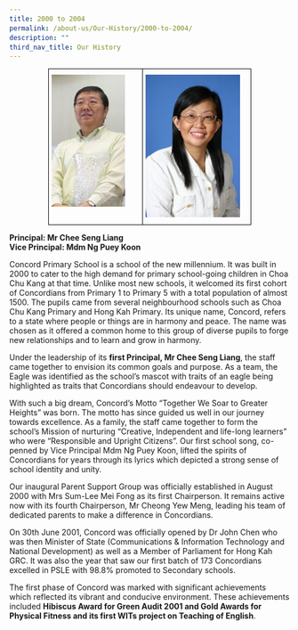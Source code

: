 ```yaml
---
title: 2000 to 2004
permalink: /about-us/Our-History/2000-to-2004/
description: ""
third_nav_title: Our History
---
```

<style type="text/css">
.tg  {border-collapse:collapse;border-spacing:0;margin:0px auto;}
.tg td{border-color:black;border-style:solid;border-width:1px;font-family:Arial, sans-serif;font-size:14px;
  overflow:hidden;padding:10px 5px;word-break:normal;}
.tg th{border-color:black;border-style:solid;border-width:1px;font-family:Arial, sans-serif;font-size:14px;
  font-weight:normal;overflow:hidden;padding:10px 5px;word-break:normal;}
.tg .tg-0lax{text-align:left;vertical-align:top}
</style>
<table class="tg" style="undefined;table-layout: fixed; width: 365px">
<colgroup>
<col style="width: 170px">
<col style="width: 195px">
</colgroup>
<tbody>
  <tr>
    <td class="tg-0lax"><img src="/images/Mr%20Chee2.jpeg"></td>
    <td class="tg-0lax"><img src="/images/Puey%20Koon.jpeg"></td>
  </tr>
</tbody>
</table>

<b>Principal: Mr Chee Seng Liang    
Vice Principal: Mdm Ng Puey Koon</b>

Concord Primary School is a school of the new millennium. It was built in 2000 to cater to the high demand for primary school-going children in Choa Chu Kang at that time. Unlike most new schools, it welcomed its first cohort of Concordians from Primary 1 to Primary 5 with a total population of almost 1500. The pupils came from several neighbourhood schools such as Choa Chu Kang Primary and Hong Kah Primary. Its unique name, Concord, refers to a state where people or things are in harmony and peace. The name was chosen as it offered a common home to this group of diverse pupils to forge new relationships and to learn and grow in harmony.

  

Under the leadership of its **first Principal, Mr Chee Seng Liang**, the staff came together to envision its common goals and purpose. As a team, the Eagle was identified as the school’s mascot with traits of an eagle being highlighted as traits that Concordians should endeavour to develop.

  

With such a big dream, Concord’s Motto “Together We Soar to Greater Heights” was born. The motto has since guided us well in our journey towards excellence. As a family, the staff came together to form the school’s Mission of nurturing “Creative, Independent and life-long learners” who were “Responsible and Upright Citizens”. Our first school song, co-penned by Vice Principal Mdm Ng Puey Koon, lifted the spirits of Concordians for years through its lyrics which depicted a strong sense of school identity and unity.

  

Our inaugural Parent Support Group was officially established in August 2000 with Mrs Sum-Lee Mei Fong as its first Chairperson. It remains active now with its fourth Chairperson, Mr Cheong Yew Meng, leading his team of dedicated parents to make a difference in Concordians.

  

On 30th June 2001, Concord was officially opened by Dr John Chen who was then Minister of State (Communications & Information Technology and National Development) as well as a Member of Parliament for Hong Kah GRC. It was also the year that saw our first batch of 173 Concordians excelled in PSLE with 98.8% promoted to Secondary schools.

  

The first phase of Concord was marked with significant achievements which reflected its vibrant and conducive environment. These achievements included **Hibiscus Award for Green Audit 2001 and Gold Awards for Physical Fitness and its first WITs project on Teaching of English**.